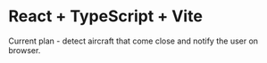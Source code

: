 # React + TypeScript + Vite

Current plan - detect aircraft that come close and notify the user on browser.